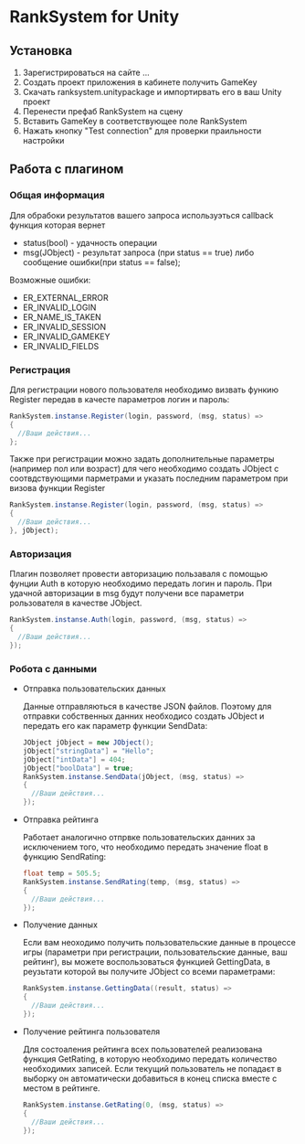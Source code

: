 # RankSystem for Unity

## Установка

1. Зарегистрироваться на сайте ...
2. Создать проект приложения в кабинете получить GameKey
3. Скачать ranksystem.unitypackage и импортирвать его в ваш Unity проект
4. Перенести префаб RankSystem на сцену
5. Вставить GameKey в соответствующее поле RankSystem
6. Нажать кнопку "Test connection" для проверки праильности настройки

## Работа с плагином

### Общая информация

Для обрабоки результатов вашего запроса используэться callback функция которая вернет

- status(bool) - удачность операции
- msg(JObject) - результат запроса (при status == true) либо сообщение ошибки(при status == false);

Возможные ошибки:

- ER_EXTERNAL_ERROR
- ER_INVALID_LOGIN
- ER_NAME_IS_TAKEN
- ER_INVALID_SESSION
- ER_INVALID_GAMEKEY
- ER_INVALID_FIELDS

### Регистрация

Для регистрации нового пользователя необходимо визвать функию Register передав в качесте параметров логин и пароль:

```cs
RankSystem.instanse.Register(login, password, (msg, status) =>
{
  //Ваши действия...
};
```

Также при регистрации можно задать дополнительные параметры (например пол или возраст) для чего необходимо создать JObject с соотвдствующими парметрами и указать последним параметром при визова функции Register

```cs
RankSystem.instanse.Register(login, password, (msg, status) =>
{
  //Ваши действия...
}, jObject);
```

### Авторизация

Плагин позволяет провести авторизацию пользаваля с помощью фунции Auth в которую необходимо передать логин и пароль. При удачной авторизации в msg будут получени все параметри рользователя в качестве JObject.

```cs
RankSystem.instanse.Auth(login, password, (msg, status) =>
{
  //Ваши действия...
});
```

### Робота с данными

- Отправка пользовательских данных

  Данные отправляються в качестве JSON файлов. Поэтому для отправки собственных данних необходисо создать JObject и передать его как параметр функции SendData:

  ```cs
  JObject jObject = new JObject();
  jObject["stringData"] = "Hello";
  jObject["intData"] = 404;
  jObject["boolData"] = true;
  RankSystem.instanse.SendData(jObject, (msg, status) =>
  {
    //Ваши действия...
  });
  ```

- Отправка рейтинга

  Работает аналогично отпрвке пользовательских данних за исключением того, что необходимо передать значение float в функцию SendRating:

  ```cs
  float temp = 505.5;
  RankSystem.instanse.SendRating(temp, (msg, status) =>
  {
    //Ваши действия...
  });
  ```

- Получение данных

  Если вам неоходимо получить пользовательские данные в процессе игры (параметри при регистрации, пользовательские данные, ваш рейтинг), вы можете воспользоваться функцией GettingData, в реузьтати которой вы получите JObject со всеми параметрами:

  ```cs
  RankSystem.instanse.GettingData((result, status) =>
  {
    //Ваши действия...
  });
  ```

- Получение рейтинга пользователя

  Для состоаления рейтинга всех пользователей реализована функция GetRating, в которую необходимо передать количество необходимих записей. Если текущий пользователь не попадаєт в выборку он автоматически добавиться в конец списка вместе с местом в рейтинге.

  ```cs
  RankSystem.instanse.GetRating(0, (msg, status) =>
  {
    //Ваши действия...
  });
  ```


